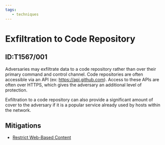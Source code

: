 ```yaml
---
tags:
   - techniques
---
```

# Exfiltration to Code Repository
## ID:T1567/001
Adversaries may exfiltrate data to a code repository rather than over their primary command and control channel. Code repositories are often accessible via an API (ex: https://api.github.com). Access to these APIs are often over HTTPS, which gives the adversary an additional level of protection.

Exfiltration to a code repository can also provide a significant amount of cover to the adversary if it is a popular service already used by hosts within the network. 
## Mitigations
* [Restrict Web-Based Content](mitigations/M1021)
